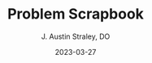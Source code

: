 ---
title: Problem Scrapbook
author: J. Austin Straley, DO
date: 2023-03-27
layout: post
published: false
permalink: /problem_scrapbook
---